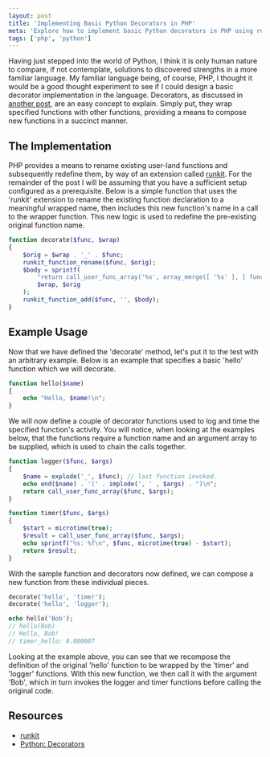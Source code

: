```yaml
---
layout: post
title: 'Implementing Basic Python Decorators in PHP'
meta: 'Explore how to implement basic Python decorators in PHP using runkit in this thought experiment. Learn about decorators, function wrapping, and PHP techniques.'
tags: ['php', 'python']
---
```


Having just stepped into the world of Python, I think it is only human nature to compare, if not contemplate, solutions to discovered strengths in a more familiar language.
My familiar language being, of course, PHP, I thought it would be a good thought experiment to see if I could design a basic decorator implementation in the language.
Decorators, as discussed in [another post](../2014-02-10-using-basic-auth-and-decorators-in-pythons-flask/index.md), are an easy concept to explain.
Simply put, they wrap specified functions with other functions, providing a means to compose new functions in a succinct manner.

<!--more-->

## The Implementation

PHP provides a means to rename existing user-land functions and subsequently redefine them, by way of an extension called [runkit](http://php.net/manual/en/book.runkit.php).
For the remainder of the post I will be assuming that you have a sufficient setup configured as a prerequisite.
Below is a simple function that uses the 'runkit' extension to rename the existing function declaration to a meaningful wrapped name, then includes this new function's name in a call to the wrapper function.
This new logic is used to redefine the pre-existing original function name.

```php
function decorate($func, $wrap)
{
    $orig = $wrap . '_' . $func;
    runkit_function_rename($func, $orig);
    $body = sprintf(
        "return call_user_func_array('%s', array_merge([ '%s' ], [ func_get_args() ]));",
        $wrap, $orig
    );
    runkit_function_add($func, '', $body);
}
```

## Example Usage

Now that we have defined the 'decorate' method, let's put it to the test with an arbitrary example.
Below is an example that specifies a basic 'hello' function which we will decorate.

```php
function hello($name)
{
    echo "Hello, $name!\n";
}
```

We will now define a couple of decorator functions used to log and time the specified function's activity.
You will notice, when looking at the examples below, that the functions require a function name and an argument array to be supplied, which is used to chain the calls together.

```php
function logger($func, $args)
{
    $name = explode('_', $func); // last function invoked.
    echo end($name) . '(' . implode(', ' , $args) . ")\n";
    return call_user_func_array($func, $args);
}

function timer($func, $args)
{
    $start = microtime(true);
    $result = call_user_func_array($func, $args);
    echo sprintf("%s: %f\n", $func, microtime(true) - $start);
    return $result;
}
```

With the sample function and decorators now defined, we can compose a new function from these individual pieces.

```php
decorate('hello', 'timer');
decorate('hello', 'logger');

echo hello('Bob');
// hello(Bob)
// Hello, Bob!
// timer_hello: 0.000007
```

Looking at the example above, you can see that we recompose the definition of the original 'hello' function to be wrapped by the 'timer' and 'logger' functions.
With this new function, we then call it with the argument 'Bob', which in turn invokes the logger and timer functions before calling the original code.

## Resources

- [runkit](http://php.net/manual/en/book.runkit.php)
- [Python: Decorators](http://wiki.python.org/moin/PythonDecorators)
